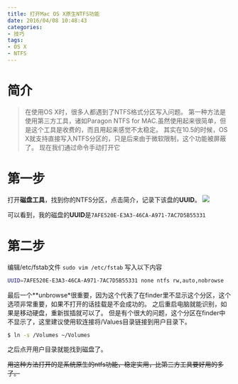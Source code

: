 ```yaml
---
title: 打开Mac OS X原生NTFS功能
date: 2016/04/08 10:48:43
categories:
- 技巧
tags:
- OS X
- NTFS
---
```

# 简介
>在使用OS X时，很多人都遇到了NTFS格式分区写入问题。
>第一种方法是使用第三方工具，诸如Paragon NTFS for MAC.虽然使用起来很简单，但是这个工具是收费的，而且用起来感觉不太稳定。
>其实在10.5的时候，OS X就支持直接写入NTFS分区的，只是后来由于微软限制，这个功能被屏蔽了。
>现在我们通过命令手动打开它
<!-- more -->

# 第一步
打开**磁盘工具**，找到你的NTFS分区，点击简介，记录下该盘的**UUID**。
![](http://7xsomm.com2.z0.glb.clouddn.com/%E5%B1%8F%E5%B9%95%E5%BF%AB%E7%85%A7%202016-04-12%20%E4%B8%8A%E5%8D%8810.29.29.png)

可以看到，我的磁盘的**UUID**是`7AFE520E-E3A3-46CA-A971-7AC7D5B55331`

# 第二步
编辑/etc/fstab文件
`sudo vim /etc/fstab`
写入以下内容
``` Bash
UUID=7AFE520E-E3A3-46CA-A971-7AC7D5B55331 none ntfs rw,auto,nobrowse
```
最后一个**unbrowse*很重要，因为这个代表了在finder里不显示这个分区，这个选项非常重要，如果不打开的话挂载是不会成功的。
之后重启电脑就能识别，如果是移动硬盘，重新拔插就可以了。
但是有个很大的问题，这个分区在finder中不显示了，这里建议使用软连接将/Values目录链接到用户目录下。

``` Bash
$ ln -s /Volumes ~/Volumes
```

之后点开用户目录就能找到磁盘了。

~~用这种方法打开的是系统原生的ntfs功能，稳定实用，比第三方工具要好用的多了。~~
